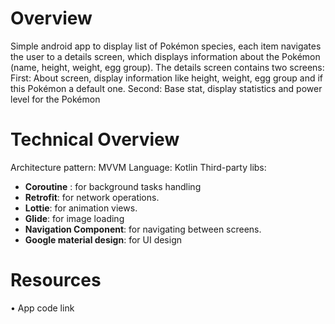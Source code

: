 # Overview
Simple android app to display list of Pokémon species, each item navigates the user to a details screen, which displays information about the Pokémon (name, height, weight, egg group).
The details screen contains two screens:
First: About screen, display information like height, weight, egg group and if this Pokémon a default one.
Second: Base stat, display statistics and power level for the Pokémon

# Technical Overview
Architecture pattern: MVVM
Language: Kotlin
Third-party libs: 
*	**Coroutine** : for background tasks handling
*	**Retrofit**: for network operations.
*	**Lottie**: for animation views.
*	**Glide**: for image loading
*	**Navigation Component**: for navigating between screens.
* **Google material design**: for UI design

# Resources
•	App code link
